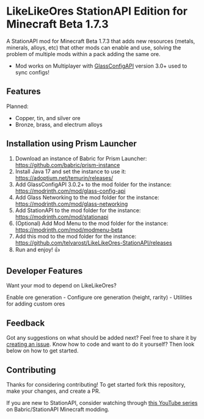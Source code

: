 # LikeLikeOres StationAPI Edition for Minecraft Beta 1.7.3

A StationAPI mod for Minecraft Beta 1.7.3 that adds new resources (metals, minerals, alloys, etc) that other mods can enable and use, solving the problem of multiple mods within a pack adding the same ore.
* Mod works on Multiplayer with [GlassConfigAPI](https://modrinth.com/mod/glass-config-api) version 3.0+ used to sync configs!

## Features

Planned:
- Copper, tin, and silver ore
- Bronze, brass, and electrum alloys

## Installation using Prism Launcher

1. Download an instance of Babric for Prism Launcher: https://github.com/babric/prism-instance
2. Install Java 17 and set the instance to use it: https://adoptium.net/temurin/releases/
3. Add GlassConfigAPI 3.0.2+ to the mod folder for the instance: https://modrinth.com/mod/glass-config-api
4. Add Glass Networking to the mod folder for the instance: https://modrinth.com/mod/glass-networking
5. Add StationAPI to the mod folder for the instance: https://modrinth.com/mod/stationapi
6. (Optional) Add Mod Menu to the mod folder for the instance: https://modrinth.com/mod/modmenu-beta
7. Add this mod to the mod folder for the instance: https://github.com/telvarost/LikeLikeOres-StationAPI/releases
8. Run and enjoy! 👍

## Developer Features

Want your mod to depend on LikeLikeOres?

Enable ore generation - Configure ore generation (height, rarity) - Utilities for adding custom ores

## Feedback

Got any suggestions on what should be added next? Feel free to share it by [creating an issue](https://github.com/telvarost/LikeLikeOres-StationAPI/issues/new). Know how to code and want to do it yourself? Then look below on how to get started.

## Contributing

Thanks for considering contributing! To get started fork this repository, make your changes, and create a PR.

If you are new to StationAPI, consider watching through [this YouTube series](https://www.youtube.com/watch?v=9-sVGjnGJ5s&list=PLa2JWzyvH63wGcj5-i0P12VkJG7PDyo9T) on Babric/StationAPI Minecraft modding.
